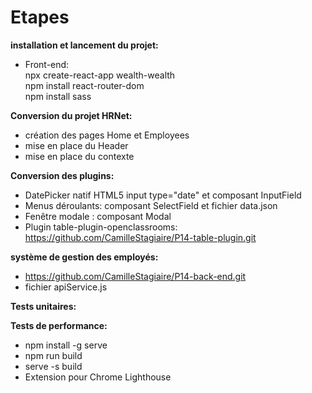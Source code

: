 # Etapes
**installation et lancement du projet:**  
- Front-end:  
npx create-react-app wealth-wealth  
npm install react-router-dom  
npm install sass  

**Conversion du projet HRNet:**    
- création des pages Home et Employees  
- mise en place du Header  
- mise en place du contexte  

**Conversion des plugins:**  
- DatePicker natif HTML5 input type="date" et composant InputField
- Menus déroulants: composant SelectField et fichier data.json  
- Fenêtre modale : composant Modal
- Plugin table-plugin-openclassrooms: https://github.com/CamilleStagiaire/P14-table-plugin.git  

**système de gestion des employés:**  
- https://github.com/CamilleStagiaire/P14-back-end.git  
- fichier apiService.js  

**Tests unitaires:**  

**Tests de performance:**  
- npm install -g serve  
- npm run build  
- serve -s build  
- Extension pour Chrome Lighthouse